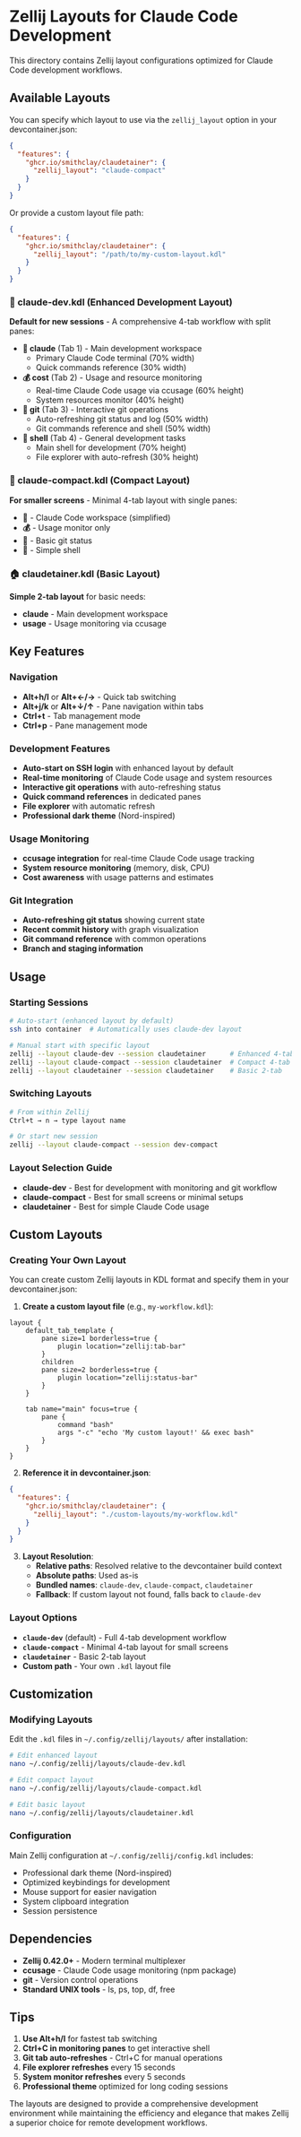# Zellij Layouts for Claude Code Development

This directory contains Zellij layout configurations optimized for Claude Code development workflows.

## Available Layouts

You can specify which layout to use via the `zellij_layout` option in your devcontainer.json:

```json
{
  "features": {
    "ghcr.io/smithclay/claudetainer": {
      "zellij_layout": "claude-compact"
    }
  }
}
```

Or provide a custom layout file path:

```json
{
  "features": {
    "ghcr.io/smithclay/claudetainer": {
      "zellij_layout": "/path/to/my-custom-layout.kdl"
    }
  }
}
```

### 🤖 claude-dev.kdl (Enhanced Development Layout)
**Default for new sessions** - A comprehensive 4-tab workflow with split panes:

- **🤖 claude** (Tab 1) - Main development workspace
  - Primary Claude Code terminal (70% width)
  - Quick commands reference (30% width)
- **💰 cost** (Tab 2) - Usage and resource monitoring  
  - Real-time Claude Code usage via ccusage (60% height)
  - System resources monitor (40% height)
- **🌲 git** (Tab 3) - Interactive git operations
  - Auto-refreshing git status and log (50% width)
  - Git commands reference and shell (50% width)
- **🐚 shell** (Tab 4) - General development tasks
  - Main shell for development (70% height)
  - File explorer with auto-refresh (30% height)

### 📱 claude-compact.kdl (Compact Layout)
**For smaller screens** - Minimal 4-tab layout with single panes:

- **🤖** - Claude Code workspace (simplified)
- **💰** - Usage monitor only
- **🌲** - Basic git status
- **🐚** - Simple shell

### 🏠 claudetainer.kdl (Basic Layout)
**Simple 2-tab layout** for basic needs:

- **claude** - Main development workspace
- **usage** - Usage monitoring via ccusage

## Key Features

### Navigation
- **Alt+h/l** or **Alt+←/→** - Quick tab switching
- **Alt+j/k** or **Alt+↓/↑** - Pane navigation within tabs
- **Ctrl+t** - Tab management mode
- **Ctrl+p** - Pane management mode

### Development Features
- **Auto-start on SSH login** with enhanced layout by default
- **Real-time monitoring** of Claude Code usage and system resources
- **Interactive git operations** with auto-refreshing status
- **Quick command references** in dedicated panes
- **File explorer** with automatic refresh
- **Professional dark theme** (Nord-inspired)

### Usage Monitoring
- **ccusage integration** for real-time Claude Code usage tracking
- **System resource monitoring** (memory, disk, CPU)
- **Cost awareness** with usage patterns and estimates

### Git Integration
- **Auto-refreshing git status** showing current state
- **Recent commit history** with graph visualization
- **Git command reference** with common operations
- **Branch and staging information**

## Usage

### Starting Sessions
```bash
# Auto-start (enhanced layout by default)
ssh into container  # Automatically uses claude-dev layout

# Manual start with specific layout
zellij --layout claude-dev --session claudetainer      # Enhanced 4-tab
zellij --layout claude-compact --session claudetainer  # Compact 4-tab  
zellij --layout claudetainer --session claudetainer    # Basic 2-tab
```

### Switching Layouts
```bash
# From within Zellij
Ctrl+t → n → type layout name

# Or start new session
zellij --layout claude-compact --session dev-compact
```

### Layout Selection Guide
- **claude-dev** - Best for development with monitoring and git workflow
- **claude-compact** - Best for small screens or minimal setups
- **claudetainer** - Best for simple Claude Code usage

## Custom Layouts

### Creating Your Own Layout
You can create custom Zellij layouts in KDL format and specify them in your devcontainer.json:

1. **Create a custom layout file** (e.g., `my-workflow.kdl`):
```kdl
layout {
    default_tab_template {
        pane size=1 borderless=true {
            plugin location="zellij:tab-bar"
        }
        children
        pane size=2 borderless=true {
            plugin location="zellij:status-bar"
        }
    }
    
    tab name="main" focus=true {
        pane {
            command "bash"
            args "-c" "echo 'My custom layout!' && exec bash"
        }
    }
}
```

2. **Reference it in devcontainer.json**:
```json
{
  "features": {
    "ghcr.io/smithclay/claudetainer": {
      "zellij_layout": "./custom-layouts/my-workflow.kdl"
    }
  }
}
```

3. **Layout Resolution**:
   - **Relative paths**: Resolved relative to the devcontainer build context
   - **Absolute paths**: Used as-is
   - **Bundled names**: `claude-dev`, `claude-compact`, `claudetainer`
   - **Fallback**: If custom layout not found, falls back to `claude-dev`

### Layout Options
- **`claude-dev`** (default) - Full 4-tab development workflow
- **`claude-compact`** - Minimal 4-tab layout for small screens
- **`claudetainer`** - Basic 2-tab layout
- **Custom path** - Your own `.kdl` layout file

## Customization

### Modifying Layouts
Edit the `.kdl` files in `~/.config/zellij/layouts/` after installation:

```bash
# Edit enhanced layout
nano ~/.config/zellij/layouts/claude-dev.kdl

# Edit compact layout  
nano ~/.config/zellij/layouts/claude-compact.kdl

# Edit basic layout
nano ~/.config/zellij/layouts/claudetainer.kdl
```

### Configuration
Main Zellij configuration at `~/.config/zellij/config.kdl` includes:
- Professional dark theme (Nord-inspired)
- Optimized keybindings for development
- Mouse support for easier navigation
- System clipboard integration
- Session persistence

## Dependencies

- **Zellij 0.42.0+** - Modern terminal multiplexer
- **ccusage** - Claude Code usage monitoring (npm package)
- **git** - Version control operations
- **Standard UNIX tools** - ls, ps, top, df, free

## Tips

1. **Use Alt+h/l** for fastest tab switching
2. **Ctrl+C in monitoring panes** to get interactive shell
3. **Git tab auto-refreshes** - Ctrl+C for manual operations
4. **File explorer refreshes** every 15 seconds
5. **System monitor refreshes** every 5 seconds
6. **Professional theme** optimized for long coding sessions

The layouts are designed to provide a comprehensive development environment while maintaining the efficiency and elegance that makes Zellij a superior choice for remote development workflows.